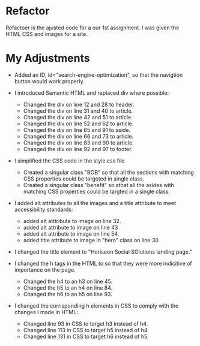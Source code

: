 # Refactor
Refactoer is the ajusted code for a our 1st assignment. I was given the HTML CSS and images for a site.  

# My Adjustments
* Added an ID, id="search-engine-optimization", so that the navigtion button would work properly.
* I introduced Semantic HTML and replaced div where possible:
    * Changed the div on line 12 and 28 to header.
    * Changed the div on line 31 and 40 to article.
    * Changed the div on line 42 and 51 to article.
    * Changed the div on line 52 and 62 to article.
    * Changed the div on line 65 and 91 to aside.
    * Changed the div on line 66 and 73 to article.
    * Changed the div on line 83 and 90 to article.
    * Changed the div on line 92 and 97 to footer.


* I simplified the CSS code in the style.css file
    * Created a singular class "BOB" so that all the sections with matching CSS properties could be targeted in single class.
    * Created a singular class "benefit" so athat all the asides with matching CSS properties could be targted in a single class.
    
* I added alt attributes to all the images and a title attribute to meet accessibility standards:
    * added alt atttribute to image on line 32.
    * added alt attribute to image on line 43
    * added alt attribute to image on line 54.
    * added title attribute to image in "hero" class on line 30.

* I changed the title element to "Horiseon Social SOlutions landing page."

* I changed the h tags in the HTML to so that they were more indicitive of importance on the page.
    * Changed the h4 to an h3 on line 45.
    * Changed the h5 to an h4 on line 84.
    * Changed the h6 to an h5 on line 93.

* I changed the corrisponding h elements in CSS to comply with the changes I made in HTML:
    
    * Changed line 93 in CSS to target h3 instead of h4.
    * Changed line 113 in CSS to target h5 instead of h4.
    * Changed line 131 in CSS to target h6 instead of h5.





